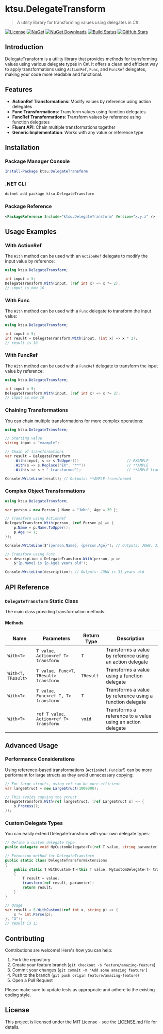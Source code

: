 # ktsu.DelegateTransform

> A utility library for transforming values using delegates in C#.

[![License](https://img.shields.io/github/license/ktsu-dev/DelegateTransform)](https://github.com/ktsu-dev/DelegateTransform/blob/main/LICENSE.md)
[![NuGet](https://img.shields.io/nuget/v/ktsu.DelegateTransform.svg)](https://www.nuget.org/packages/ktsu.DelegateTransform/)
[![NuGet Downloads](https://img.shields.io/nuget/dt/ktsu.DelegateTransform.svg)](https://www.nuget.org/packages/ktsu.DelegateTransform/)
[![Build Status](https://github.com/ktsu-dev/DelegateTransform/workflows/build/badge.svg)](https://github.com/ktsu-dev/DelegateTransform/actions)
[![GitHub Stars](https://img.shields.io/github/stars/ktsu-dev/DelegateTransform?style=social)](https://github.com/ktsu-dev/DelegateTransform/stargazers)

## Introduction

DelegateTransform is a utility library that provides methods for transforming values using various delegate types in C#. It offers a clean and efficient way to apply transformations using `ActionRef`, `Func`, and `FuncRef` delegates, making your code more readable and functional.

## Features

- **ActionRef Transformations**: Modify values by reference using action delegates
- **Func Transformations**: Transform values using function delegates
- **FuncRef Transformations**: Transform values by reference using function delegates
- **Fluent API**: Chain multiple transformations together
- **Generic Implementation**: Works with any value or reference type

## Installation

### Package Manager Console

```powershell
Install-Package ktsu.DelegateTransform
```

### .NET CLI

```bash
dotnet add package ktsu.DelegateTransform
```

### Package Reference

```xml
<PackageReference Include="ktsu.DelegateTransform" Version="x.y.z" />
```

## Usage Examples

### With ActionRef

The `With` method can be used with an `ActionRef` delegate to modify the input value by reference:

```csharp
using ktsu.DelegateTransform;

int input = 5;
DelegateTransform.With(input, (ref int x) => x *= 2);
// input is now 10
```

### With Func

The `With` method can be used with a `Func` delegate to transform the input value:

```csharp
using ktsu.DelegateTransform;

int input = 5;
int result = DelegateTransform.With(input, (int x) => x * 2);
// result is 10
```

### With FuncRef

The `With` method can be used with a `FuncRef` delegate to transform the input value by reference:

```csharp
using ktsu.DelegateTransform;

int input = 5;
DelegateTransform.With(input, (ref int x) => x *= 2);
// input is now 10
```

### Chaining Transformations

You can chain multiple transformations for more complex operations:

```csharp
using ktsu.DelegateTransform;

// Starting value
string input = "example";

// Chain of transformations
var result = DelegateTransform
    .With(input, s => s.ToUpper())                      // EXAMPLE
    .With(s => s.Replace("EX", "**"))                   // **AMPLE
    .With(s => s + " transformed");                     // **AMPLE transformed

Console.WriteLine(result); // Outputs: **AMPLE transformed
```

### Complex Object Transformations

```csharp
using ktsu.DelegateTransform;

var person = new Person { Name = "John", Age = 30 };

// Transform using ActionRef
DelegateTransform.With(person, (ref Person p) => {
    p.Name = p.Name.ToUpper();
    p.Age += 1;
});

Console.WriteLine($"{person.Name}, {person.Age}"); // Outputs: JOHN, 31

// Transform using Func
var description = DelegateTransform.With(person, p => 
    $"{p.Name} is {p.Age} years old");

Console.WriteLine(description); // Outputs: JOHN is 31 years old
```

## API Reference

### `DelegateTransform` Static Class

The main class providing transformation methods.

#### Methods

| Name | Parameters | Return Type | Description |
|------|------------|-------------|-------------|
| `With<T>` | `T value, Action<ref T> transform` | `T` | Transforms a value by reference using an action delegate |
| `With<T, TResult>` | `T value, Func<T, TResult> transform` | `TResult` | Transforms a value using a function delegate |
| `With<T>` | `T value, Func<ref T, T> transform` | `T` | Transforms a value by reference using a function delegate |
| `With<T>` | `ref T value, Action<ref T> transform` | `void` | Transforms a reference to a value using an action delegate |

## Advanced Usage

### Performance Considerations

Using reference-based transformations (`ActionRef`, `FuncRef`) can be more performant for large structs as they avoid unnecessary copying:

```csharp
// For large structs, using ref can be more efficient
var largeStruct = new LargeStruct(1000000);

// This avoids copying the struct
DelegateTransform.With(ref largeStruct, (ref LargeStruct s) => {
    s.Process();
});
```

### Custom Delegate Types

You can easily extend DelegateTransform with your own delegate types:

```csharp
// Define a custom delegate type
public delegate void MyCustomDelegate<T>(ref T value, string parameter);

// Extension method for DelegateTransform
public static class DelegateTransformExtensions
{
    public static T WithCustom<T>(this T value, MyCustomDelegate<T> transform, string parameter)
    {
        T result = value;
        transform(ref result, parameter);
        return result;
    }
}

// Usage
var result = 5.WithCustom((ref int x, string p) => {
    x *= int.Parse(p);
}, "3");
// result is 15
```

## Contributing

Contributions are welcome! Here's how you can help:

1. Fork the repository
2. Create your feature branch (`git checkout -b feature/amazing-feature`)
3. Commit your changes (`git commit -m 'Add some amazing feature'`)
4. Push to the branch (`git push origin feature/amazing-feature`)
5. Open a Pull Request

Please make sure to update tests as appropriate and adhere to the existing coding style.

## License

This project is licensed under the MIT License - see the [LICENSE.md](LICENSE.md) file for details.
